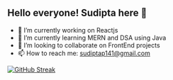 ## Hello everyone! Sudipta here 👋


- 🔭 I’m currently working on Reactjs
- 🌱 I’m currently learning MERN and DSA using Java
- 👯 I’m looking to collaborate on FrontEnd projects
- 📫 How to reach me: sudiptap141@gmail.com


<!-- ![Sudipta's GitHub stats](https://github-readme-stats.vercel.app/api?username=sudiptapradhan&show_icons=true&theme=dark)  -->
[![GitHub Streak](https://github-readme-streak-stats.herokuapp.com/?user=sudiptapradhan&theme=dark)](https://github.com/DenverCoder1/github-readme-streak-stats)
<br>
